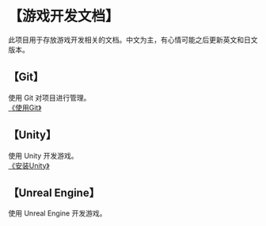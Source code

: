 # 【游戏开发文档】
此项目用于存放游戏开发相关的文档。中文为主，有心情可能之后更新英文和日文版本。

## 【Git】
使用 Git 对项目进行管理。\
[《使用Git》](Git/GitUsing.md)

## 【Unity】
使用 Unity 开发游戏。\
[《安装Unity》](Unity/UnityInstalling.md)

## 【Unreal Engine】
使用 Unreal Engine 开发游戏。